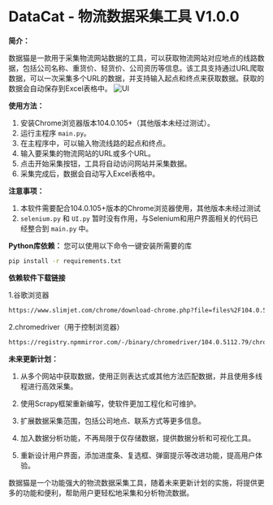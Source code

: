 # DataCat - 物流数据采集工具 V1.0.0

**简介：**

数据猫是一款用于采集物流网站数据的工具，可以获取物流网站对应地点的线路数据，包括公司名称、重货价、轻货价、公司资历等信息。该工具支持通过URL爬取数据，可以一次采集多个URL的数据，并支持输入起点和终点来获取数据。获取的数据会自动保存到Excel表格中。
![UI](https://github.com/zuimaocat/picbed/blob/main/UI.png)

**使用方法：**

1. 安装Chrome浏览器版本104.0.105+（其他版本未经过测试）。
2. 运行主程序 `main.py`。
3. 在主程序中，可以输入物流线路的起点和终点。
4. 输入要采集的物流网站的URL或多个URL。
5. 点击开始采集按钮，工具将自动访问网站并采集数据。
6. 采集完成后，数据会自动写入Excel表格中。

**注意事项：**

1. 本软件需要配合104.0.105+版本的Chrome浏览器使用，其他版本未经过测试
2. `selenium.py` 和 `UI.py` 暂时没有作用，与Selenium和用户界面相关的代码已经整合到 `main.py` 中。
   
**Python库依赖：**
您可以使用以下命令一键安装所需要的库
```bash
pip install -r requirements.txt
```
**依赖软件下载链接**

1.谷歌浏览器
```bash
https://www.slimjet.com/chrome/download-chrome.php?file=files%2F104.0.5112.102%2FChromeStandaloneSetup.exe
```
2.chromedriver（用于控制浏览器）
```bash
https://registry.npmmirror.com/-/binary/chromedriver/104.0.5112.79/chromedriver_win32.zip
```

**未来更新计划：**

1. 从多个网站中获取数据，使用正则表达式或其他方法匹配数据，并且使用多线程进行高效采集。

2. 使用Scrapy框架重新编写，使软件更加工程化和可维护。

3. 扩展数据采集范围，包括公司地点、联系方式等更多信息。

4. 加入数据分析功能，不再局限于仅存储数据，提供数据分析和可视化工具。

5. 重新设计用户界面，添加进度条、复选框、弹窗提示等改进功能，提高用户体验。

数据猫是一个功能强大的物流数据采集工具，随着未来更新计划的实施，将提供更多的功能和便利，帮助用户更轻松地采集和分析物流数据。
